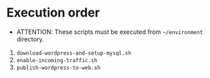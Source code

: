 # Execution order
* ATTENTION: These scripts must be executed from `~/environment` directory.
1. `download-wordpress-and-setup-mysql.sh`
2. `enable-incoming-traffic.sh`
3. `publish-wordpress-to-web.sh`
